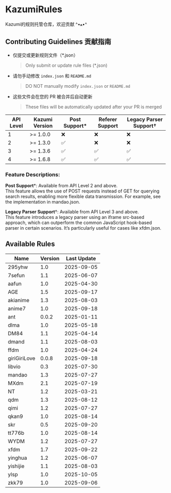 # KazumiRules
Kazumi的规则托管仓库，欢迎贡献 ^•ﻌ•^

## Contributing Guidelines 贡献指南

- 仅提交或更新规则文件（*.json）
  > Only submit or update rule files (*.json)
- 请勿手动修改 `index.json` 和 `README.md`
  > DO NOT manually modify `index.json` or `README.md`
- 这些文件会在您的 PR 被合并后自动更新
  > These files will be automatically updated after your PR is merged

| API Level | Kazumi Version   | Post Support*     | Referer Support | Legacy Parser Support†   |
|-----------|------------------|-------------------|-----------------|--------------------------|
| 1         | >= 1.0.0         | ❌                |❌              | ❌                      |
| 2         | >= 1.3.0         | ✅                |❌              | ❌                      |
| 3         | >= 1.3.6         | ✅                |✅              | ✅                      |
| 4         | >= 1.6.8         | ✅                |✅              | ✅                      |

### Feature Descriptions:

**Post Support***: Available from API Level 2 and above.  
  This feature allows the use of POST requests instead of GET for querying search results, enabling more flexible data transmission. For example, see the implementation in mandao.json.

**Legacy Parser Support**†: Available from API Level 3 and above.  
  This feature introduces a legacy parser using an iframe src-based approach, which can outperform the common JavaScript hook-based parser in certain scenarios. It’s particularly useful for cases like xfdm.json.

## Available Rules

| Name | Version | Last Update |
|------|---------|-------------|
| 295yhw | 1.0 | 2025-09-05 |
| 7sefun | 1.1 | 2025-06-07 |
| aafun | 1.0 | 2025-04-30 |
| AGE | 1.5 | 2025-09-17 |
| akianime | 1.3 | 2025-08-03 |
| anime7 | 1.0 | 2025-09-18 |
| ant | 0.0.2 | 2025-01-11 |
| dlma | 1.0 | 2025-05-18 |
| DM84 | 1.1 | 2025-04-14 |
| dmand | 1.1 | 2025-08-03 |
| ffdm | 1.0 | 2025-04-24 |
| giriGiriLove | 0.0.8 | 2025-09-18 |
| libvio | 0.3 | 2025-07-30 |
| mandao | 1.3 | 2025-07-27 |
| MXdm | 2.1 | 2025-07-19 |
| NT | 1.2 | 2025-03-21 |
| qdm | 1.3 | 2025-08-12 |
| qimi | 1.2 | 2025-07-27 |
| qkan9 | 1.0 | 2025-08-14 |
| skr | 0.5 | 2025-09-20 |
| tt776b | 1.0 | 2025-08-14 |
| WYDM | 1.2 | 2025-07-27 |
| xfdm | 1.7 | 2025-09-22 |
| yinghua | 1.2 | 2025-06-07 |
| yishijie | 1.1 | 2025-08-03 |
| ylsp | 1.0 | 2025-10-05 |
| zkk79 | 1.0 | 2025-09-06 |